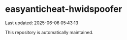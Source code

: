 # easyanticheat-hwidspoofer

Last updated: 2025-06-06 05:43:13

This repository is automatically maintained.
